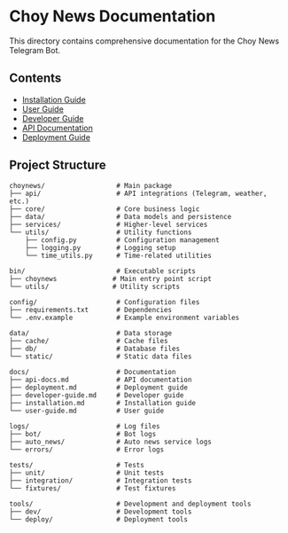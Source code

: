# Choy News Documentation

This directory contains comprehensive documentation for the Choy News Telegram Bot.

## Contents

- [Installation Guide](installation.md)
- [User Guide](user-guide.md)
- [Developer Guide](developer-guide.md)
- [API Documentation](api-docs.md)
- [Deployment Guide](deployment.md)

## Project Structure

```
choynews/                  # Main package
├── api/                   # API integrations (Telegram, weather, etc.)
├── core/                  # Core business logic
├── data/                  # Data models and persistence
├── services/              # Higher-level services
└── utils/                 # Utility functions
    ├── config.py          # Configuration management
    ├── logging.py         # Logging setup
    └── time_utils.py      # Time-related utilities

bin/                       # Executable scripts
├── choynews              # Main entry point script
└── utils/                # Utility scripts

config/                    # Configuration files
├── requirements.txt       # Dependencies
└── .env.example           # Example environment variables

data/                      # Data storage
├── cache/                 # Cache files
├── db/                    # Database files
└── static/                # Static data files

docs/                      # Documentation
├── api-docs.md            # API documentation
├── deployment.md          # Deployment guide
├── developer-guide.md     # Developer guide
├── installation.md        # Installation guide
└── user-guide.md          # User guide

logs/                      # Log files
├── bot/                   # Bot logs
├── auto_news/             # Auto news service logs
└── errors/                # Error logs

tests/                     # Tests
├── unit/                  # Unit tests
├── integration/           # Integration tests
└── fixtures/              # Test fixtures

tools/                     # Development and deployment tools
├── dev/                   # Development tools
└── deploy/                # Deployment tools
```
